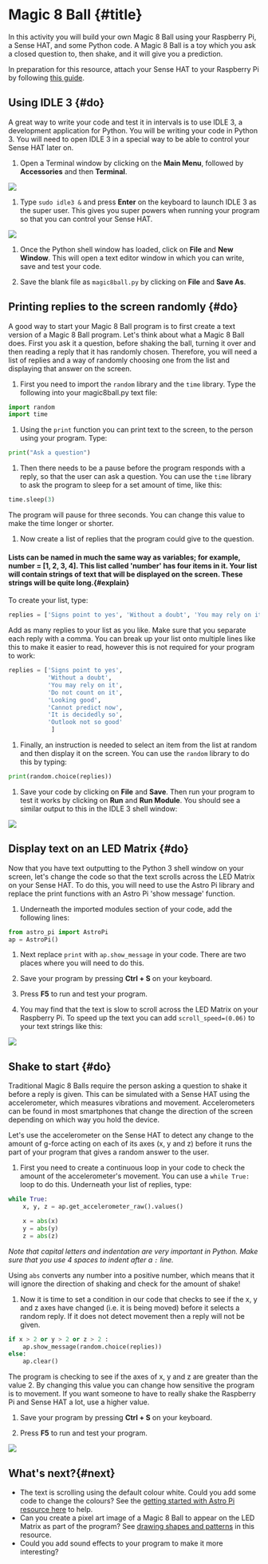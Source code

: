 # Magic 8 Ball {#title}

In this activity you will build your own Magic 8 Ball using your Raspberry Pi, a Sense HAT, and some Python code. A Magic 8 Ball is a toy which you ask a closed question to, then shake, and it will give you a prediction.

In preparation for this resource, attach your Sense HAT to your Raspberry Pi by following [this guide](https://www.raspberrypi.org/learning/astro-pi-guide/assemble.md). 

## Using IDLE 3 {#do}

A great way to write your code and test it in intervals is to use IDLE 3, a development application for Python. You will be writing your code in Python 3. You will need to open IDLE 3 in a special way to be able to control your Sense HAT later on.

1. Open a Terminal window by clicking on the **Main Menu**, followed by **Accessories** and then **Terminal**.

![](images/terminal-icon.png)
	
1. Type `sudo idle3 &` and press **Enter** on the keyboard to launch IDLE 3 as the super user. This gives you super powers when running your program so that you can control your Sense HAT.	

![](images/launch-idle.png)

1. Once the Python shell window has loaded, click on **File** and **New Window**. This will open a text editor window in which you can write, save and test your code.

1. Save the blank file as `magic8ball.py` by clicking on **File** and **Save As**.

## Printing replies to the screen randomly {#do}

A good way to start your Magic 8 Ball program is to first create a text version of a Magic 8 Ball program. Let's think about what a Magic 8 Ball does. First you ask it a question, before shaking the ball, turning it over and then reading a reply that it has randomly chosen. Therefore, you will need a list of replies and a way of randomly choosing one from the list and displaying that answer on the screen.

1. First you need to import the `random` library and the `time` library. Type the following into your magic8ball.py text file:
	
```python
import random
import time
```
	
1. Using the `print` function you can print text to the screen, to the person using your program. Type:

```python
print("Ask a question")
```
	
1. Then there needs to be a pause before the program responds with a reply, so that the user can ask a question. You can use the `time` library to ask the program to sleep for a set amount of time, like this:

```python
time.sleep(3)
```
	
The program will pause for three seconds. You can change this value to make the time longer or shorter.
	
1. Now create a list of replies that the program could give to the question. 



#### Lists can be named in much the same way as variables; for example, number = [1, 2, 3, 4]. This list called 'number' has four items in it. Your list will contain strings of text that will be displayed on the screen. These strings will be quite long.{#explain}


	
To create your list, type:

```python
replies = ['Signs point to yes', 'Without a doubt', 'You may rely on it',]	
```
	
Add as many replies to your list as you like. Make sure that you separate each reply with a comma. You can break up your list onto multiple lines like this to make it easier to read, however this is not required for your program to work:
		
```python
replies = ['Signs point to yes',
		   'Without a doubt',
		   'You may rely on it',
		   'Do not count on it',
		   'Looking good',
		   'Cannot predict now',
		   'It is decidedly so',
		   'Outlook not so good'
			]
```
	
1. Finally, an instruction is needed to select an item from the list at random and then display it on the screen. You can use the `random` library to do this by typing:

```python
print(random.choice(replies))
```
	
1. Save your code by clicking on **File** and **Save**. Then run your program to test it works by clicking on **Run** and **Run Module**. You should see a similar output to this in the IDLE 3 shell window:	
	
![](images/step1-code-output.png) 			


## Display text on an LED Matrix {#do}

Now that you have text outputting to the Python 3 shell window on your screen, let's change the code so that the text scrolls across the LED Matrix on your Sense HAT. To do this, you will need to use the Astro Pi library and replace the print functions with an Astro Pi 'show message' function.

1. Underneath the imported modules section of your code, add the following lines:

```python
from astro_pi import AstroPi
ap = AstroPi()
```

1. Next replace `print` with `ap.show_message` in your code. There are two places where you will need to do this.

1. Save your program by pressing **Ctrl + S** on your keyboard.

1. Press **F5** to run and test your program.

1. You may find that the text is slow to scroll across the LED Matrix on your Raspberry Pi. To speed up the text you can add `scroll_speed=(0.06)` to your text strings like this:

![](images/step2-code.png)

## Shake to start {#do}

Traditional Magic 8 Balls require the person asking a question to shake it before a reply is given. This can be simulated with a Sense HAT using the accelerometer, which measures vibrations and movement. Accelerometers can be found in most smartphones that change the direction of the screen depending on which way you hold the device.

Let's use the accelerometer on the Sense HAT to detect any change to the amount of g-force acting on each of its axes (x, y and z) before it runs the part of your program that gives a random answer to the user. 

1. First you need to create a continuous loop in your code to check the amount of the accelerometer's movement. You can use a `while True:` loop to do this. Underneath your list of replies, type:

```python
while True:
	x, y, z = ap.get_accelerometer_raw().values()

	x = abs(x)
	y = abs(y)
	z = abs(z)
``` 
	
*Note that capital letters and indentation are very important in Python. Make sure that you use 4 spaces to indent after a `:` line.*
	
Using `abs` converts any number into a positive number, which means that it will ignore the direction of shaking and check for the amount of shake!

1. Now it is time to set a condition in our code that checks to see if the x, y and z axes have changed (i.e. it is being moved) before it selects a random reply. If it does not detect movement then a reply will not be given.

```python
if x > 2 or y > 2 or z > 2 :
	ap.show_message(random.choice(replies))
else:
	ap.clear()
```      
	
The program is checking to see if the axes of x, y and z are greater than the value 2. By changing this value you can change how sensitive the program is to movement. If you want someone to have to really shake the Raspberry Pi and Sense HAT a lot, use a higher value. 

1. Save your program by pressing **Ctrl + S** on your keyboard.

1. Press **F5** to run and test your program.

![](images/step3-code.png)

## What's next?{#next}

- The text is scrolling using the default colour white. Could you add some code to change the colours? See the [getting started with Astro Pi resource here](https://www.raspberrypi.org/learning/getting-started-with-astro-pi/worksheet/) to help.
- Can you create a pixel art image of a Magic 8 Ball to appear on the LED Matrix as part of the program? See [drawing shapes and patterns](https://github.com/raspberrypilearning/astro-pi-guide/blob/master/inputs-outputs/led-matrix.md) in this resource.  
- Could you add sound effects to your program to make it more interesting? 
